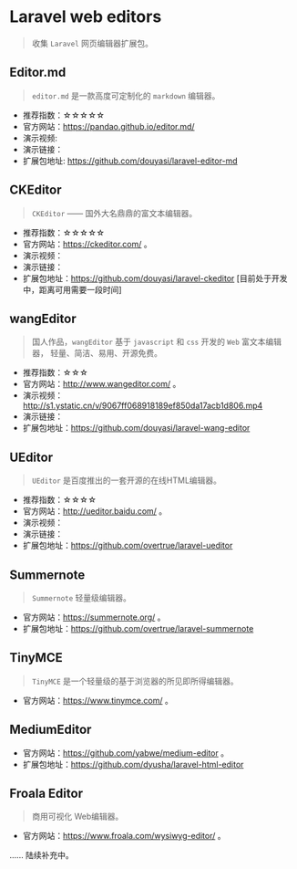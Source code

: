 # Laravel web editors

>   收集 `Laravel` 网页编辑器扩展包。

## Editor.md

> `editor.md` 是一款高度可定制化的 `markdown` 编辑器。

- 推荐指数：☆☆☆☆☆
- 官方网站：https://pandao.github.io/editor.md/ 
- 演示视频: 
- 演示链接：
- 扩展包地址: https://github.com/douyasi/laravel-editor-md

## CKEditor

>   `CKEditor` —— 国外大名鼎鼎的富文本编辑器。

- 推荐指数：☆☆☆☆☆
- 官方网站：https://ckeditor.com/ 。
- 演示视频：
- 演示链接：
- 扩展包地址：https://github.com/douyasi/laravel-ckeditor [目前处于开发中，距离可用需要一段时间]

## wangEditor

>   国人作品，`wangEditor` 基于 `javascript` 和 `css` 开发的 `Web` 富文本编辑器， 轻量、简洁、易用、开源免费。

- 推荐指数：☆☆☆
- 官方网站：http://www.wangeditor.com/ 。
- 演示视频：http://s1.ystatic.cn/v/9067ff068918189ef850da17acb1d806.mp4
- 演示链接：
- 扩展包地址：https://github.com/douyasi/laravel-wang-editor

## UEditor

>   `UEditor` 是百度推出的一套开源的在线HTML编辑器。

- 推荐指数：☆☆☆☆
- 官方网站：http://ueditor.baidu.com/ 。
- 演示视频：
- 演示链接：
- 扩展包地址：https://github.com/overtrue/laravel-ueditor

## Summernote 

>   `Summernote` 轻量级编辑器。

- 官方网站：https://summernote.org/ 。
- 扩展包地址：https://github.com/overtrue/laravel-summernote

## TinyMCE

>   `TinyMCE` 是一个轻量级的基于浏览器的所见即所得编辑器。

- 官方网站：https://www.tinymce.com/ 。

## MediumEditor

- 官方网站：https://github.com/yabwe/medium-editor 。
- 扩展包地址：https://github.com/dyusha/laravel-html-editor

## Froala Editor

>   商用可视化 Web编辑器。

- 官方网站：https://www.froala.com/wysiwyg-editor/ 。

...... 陆续补充中。

